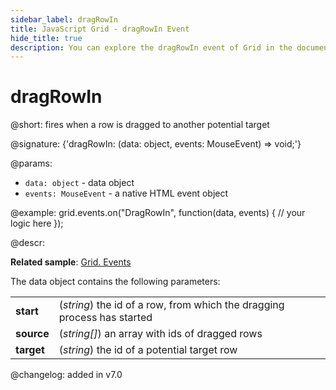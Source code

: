 ```yaml
---
sidebar_label: dragRowIn
title: JavaScript Grid - dragRowIn Event 
hide_title: true
description: You can explore the dragRowIn event of Grid in the documentation of the DHTMLX JavaScript UI library. Browse developer guides and API reference, try out code examples and live demos, and download a free 30-day evaluation version of DHTMLX Suite 7.
---
```

 
# dragRowIn

@short: fires when a row is dragged to another potential target

@signature: {'dragRowIn: (data: object, events: MouseEvent) => void;'}

@params:
- `data: object` - data object
- `events: MouseEvent` - a native HTML event object

@example:
grid.events.on("DragRowIn", function(data, events) {
  // your logic here
});


@descr:

**Related sample**: [Grid. Events](https://snippet.dhtmlx.com/9zeyp4ds)

The data object contains the following parameters:

<table>
	<tbody>
        <tr>
			<td><b>start</b></td>
			<td>(<i>string</i>) the id of a row, from which the dragging process has started</td>
		</tr>
        <tr>
			<td><b>source</b></td>
			<td>(<i>string[]</i>) an array with ids of dragged rows</td>
		</tr>
        <tr>
			<td><b>target</b></td>
			<td>(<i>string</i>) the id of a potential target row</td>
		</tr>
    </tbody>
</table>

@changelog: added in v7.0

[comment]: # (@relatedapi: grid/api/grid_afterrowdrag_event.md grid/api/grid_afterrowdrop_event.md grid/api/grid_beforerowdrag_event.md grid/api/grid_beforerowdrop_event.md grid/api/grid_canrowdrop_event.md grid/api/grid_cancelrowdrop_event.md grid/api/grid_dragrowout_event.md grid/api/grid_dragrowstart_event.md) 

[comment]: # (@related: grid/configuration.md#drag-n-drop-of-grid-rows)
